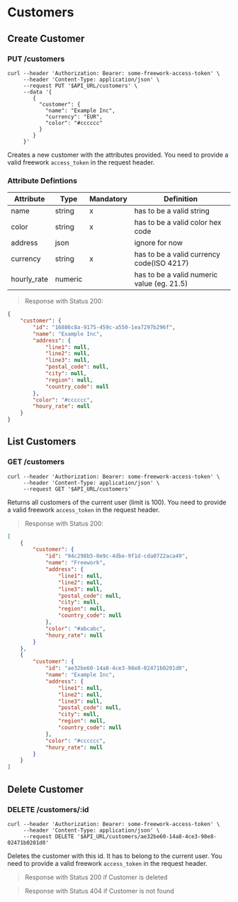 # Customers

## Create Customer
### PUT /customers

```shell
curl --header 'Authorization: Bearer: some-freework-access-token' \
     --header 'Content-Type: application/json' \
     --request PUT '$API_URL/customers' \
     --data '{
        {
          "customer": {
            "name": "Example Inc",
            "currency": "EUR",
            "color": "#cccccc"
          }
        }
     }'
```

Creates a new customer with the attributes provided.
You need to provide a valid freework `access_token` in the request header.

### Attribute Defintions

Attribute	| Type | Mandatory |Definition
----------|------|-----------|----------
name | string | x | has to be a valid string
color | string | x  | has to be a valid color hex code
address | json | | ignore for now
currency | string | x | has to be a valid currency code(ISO 4217)
hourly_rate | numeric | | has to be a valid numeric value (eg. 21.5)

> Response with Status 200:

```json
{
    "customer": {
        "id": "16886c8a-9175-459c-a550-1ea7297b296f",
        "name": "Example Inc",
        "address": {
            "line1": null,
            "line2": null,
            "line3": null,
            "postal_code": null,
            "city": null,
            "region": null,
            "country_code": null
        },
        "color": "#cccccc",
        "houry_rate": null
    }
}
```

## List Customers
### GET /customers

```shell
curl --header 'Authorization: Bearer: some-freework-access-token' \
     --header 'Content-Type: application/json' \
     --request GET '$API_URL/customers'
```

Returns all customers of the current user (limit is 100).
You need to provide a valid freework `access_token` in the request header.

> Response with Status 200:

```json
[
    {
        "customer": {
            "id": "94c298b5-0e9c-4dbe-9f1d-cda0722aca49",
            "name": "Freework",
            "address": {
                "line1": null,
                "line2": null,
                "line3": null,
                "postal_code": null,
                "city": null,
                "region": null,
                "country_code": null
            },
            "color": "#abcabc",
            "houry_rate": null
        }
    },
    {
        "customer": {
            "id": "ae32be60-14a8-4ce3-98e8-02471b0201d0",
            "name": "Example Inc",
            "address": {
                "line1": null,
                "line2": null,
                "line3": null,
                "postal_code": null,
                "city": null,
                "region": null,
                "country_code": null
            },
            "color": "#cccccc",
            "houry_rate": null
        }
    }
]
```

## Delete Customer
### DELETE /customers/:id

```shell
curl --header 'Authorization: Bearer: some-freework-access-token' \
     --header 'Content-Type: application/json' \
     --request DELETE '$API_URL/customers/ae32be60-14a8-4ce3-98e8-02471b0201d0'
```

Deletes the customer with this id. It has to belong to the current user.
You need to provide a valid freework `access_token` in the request header.

> Response with Status 200 if Customer is deleted

> Response with Status 404 if Customer is not found
```

